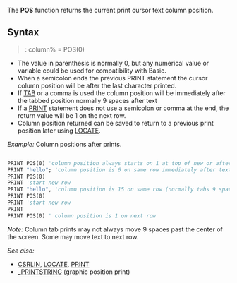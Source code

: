 The **POS** function returns the current print cursor text column position.


## Syntax

> : column% = POS(0)


* The value in parenthesis is normally  0, but any numerical value or variable could be used for compatibility with Basic.
* When a semicolon ends the previous PRINT statement the cursor column position will be after the last character printed.
* If [TAB](TAB) or a comma is used the column position will be immediately after the tabbed position normally 9 spaces after text
* If a [PRINT](PRINT) statement does not use a semicolon or comma at the end, the return value will be 1 on the next row.
* Column position returned can be saved to return to a previous print position later using [LOCATE](LOCATE).


*Example:* Column positions after prints.

```vb

PRINT POS(0) 'column position always starts on 1 at top of new or after CLS
PRINT "hello"; 'column position is 6 on same row immediately after text
PRINT POS(0)
PRINT 'start new row
PRINT "hello", 'column position is 15 on same row (normally tabs 9 spaces)
PRINT POS(0)
PRINT 'start new row
PRINT
PRINT POS(0) ' column position is 1 on next row 

```
*Note:* Column tab prints may not always move 9 spaces past the center of the screen. Some may move text to next row.


*See also:* 
* [CSRLIN](CSRLIN), [LOCATE](LOCATE), [PRINT](PRINT)
* [_PRINTSTRING](_PRINTSTRING) (graphic position print)




